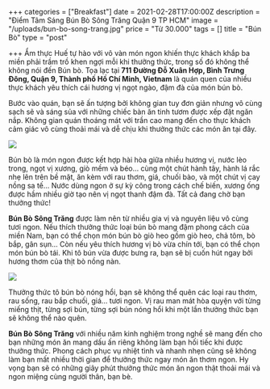 +++
categories = ["Breakfast"]
date = 2021-02-28T17:00:00Z
description = "Điểm Tâm Sáng Bún Bò Sông Trăng Quận 9 TP HCM"
image = "/uploads/bun-bo-song-trang.jpg"
price = "Từ 30.000"
tags = []
title = "Bún Bò"
type = "post"

+++
Ẩm thực Huế tự hào với vô vàn món ngon khiến thực khách khắp ba miền phải trầm trồ khen ngợi mỗi khi thưởng thức, trong số đó không thể không nói đến Bún bò. Tọa lạc tại **711 Đường Đỗ Xuân Hợp, Bình Trưng Đông, Quận 9, Thành phố Hồ Chí Minh, Vietnam** là quán quen của nhiều thực khách yêu thích cái hương vị ngọt ngào, đậm đà của món bún bò.

Bước vào quán, bạn sẽ ấn tượng bởi không gian tuy đơn giản nhưng vô cùng sạch sẽ và sáng sủa với những chiếc bàn ăn tinh tươm được xếp đặt ngăn nắp. Không gian quán thoáng mát với trần cao mang đến cho thực khách cảm giác vô cùng thoải mái và dễ chịu khi thưởng thức các món ăn tại đây.

![](/uploads/bep-nup.jpg)

Bún bò là món ngon được kết hợp hài hòa giữa nhiều hương vị, nước lèo trong, ngọt vị xương, giò mềm và béo… cùng một chút hành tây, hành lá rắc nhẹ lên trên bề mặt, ăn kèm với rau thơm, giá, chuối bào, và một chút vị cay nồng sa tế... Nước dùng ngon ở sự kỳ công trong cách chế biến, xương ống được hầm nhiều giờ tạo nên vị ngọt thanh đậm đà. Tất cả đang chờ bạn thưởng thức!

**Bún Bò Sông Trăng** được làm nên từ nhiều gia vị và nguyên liệu vô cùng tươi ngon. Nếu thích thưởng thức loại bún bò mang đậm phong cách của miền Nam, bạn có thể chọn món bún bò giò heo gồm giò heo, chả tôm, bò bắp, gân sụn… Còn nếu yêu thích hương vị bò vừa chín tới, bạn có thể chọn món bún bò tái. Khi tô bún vừa được bưng ra, bạn sẽ bị cuốn hút ngay bởi hương thơm của thịt bò nồng nàn.

![](/uploads/bun-bo-song-trang.jpg)

Thưởng thức tô bún bò nóng hổi, bạn sẽ không thể quên các loại rau thơm, rau sống, rau bắp chuối, giá… tươi ngon. Vị rau man mát hòa quyện với từng miếng thịt, từng sợi bún, từng sợi bún nóng hổi khi một lần thưởng thức bạn sẽ không thể nào quên.

**Bún Bò Sông Trăng** với nhiều năm kinh nghiệm trong nghề sẽ mang đến cho bạn những món ăn mang dấu ấn riêng không làm bạn hối tiếc khi được thưởng thức. Phong cách phục vụ nhiệt tình và nhanh nhẹn cũng sẽ không làm bạn mất nhiều thời gian để thưởng thức ngay món ăn thơm ngon. Hy vọng bạn sẽ có những giây phút thưởng thức món ăn ngon thật thoải mái và ngon miệng cùng người thân, bạn bè.
